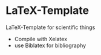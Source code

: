 # LaTeX-Template
LaTeX-Template for scientific things

+ Compile with Xelatex
+ use Biblatex for bibliography
